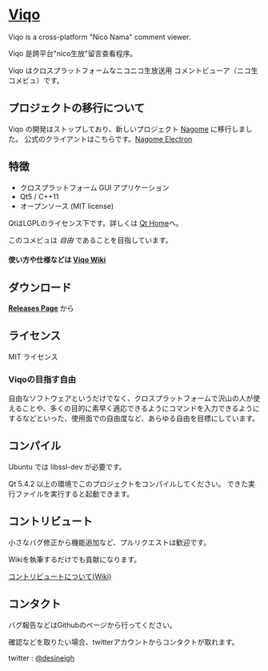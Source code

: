 # [Viqo](https://github.com/diginatu/Viqo/wiki)

Viqo is a cross-platform "Nico Nama" comment viewer.

Viqo 是跨平台"nico生放"留言查看程序。

Viqo はクロスプラットフォームなニコニコ生放送用 コメントビューア（ニコ生 コメビュ）です。


プロジェクトの移行について
--------------------------

Viqo の開発はストップしており、新しいプロジェクト [Nagome](https://github.com/diginatu/Nagome) に移行しました。
公式のクライアントはこちらです。[Nagome Electron](https://github.com/diginatu/nagome-electron)


特徴
----

* クロスプラットフォーム GUI アプリケーション
* Qt5 / C++11
* オープンソース (MIT license)

QtはLGPLのライセンス下です。詳しくは [Qt Home](http://www.qt.io/)へ。

このコメビュは *自由* であることを目指しています。

#### 使い方や仕様などは [Viqo Wiki](https://github.com/diginatu/Viqo/wiki)


ダウンロード
------------

[**Releases Page**](https://github.com/diginatu/Viqo/releases) から

ライセンス
----------

MIT ライセンス

### Viqoの目指す自由
 自由なソフトウェアというだけでなく、クロスプラットフォームで沢山の人が使えることや、多くの目的に素早く適応できるようにコマンドを入力できるようにするなどといった、使用面での自由度など、あらゆる自由を目標にしています。


コンパイル
----------

Ubuntu では libssl-dev が必要です。

Qt 5.4.2 以上の環境でこのプロジェクトをコンパイルしてください。
できた実行ファイルを実行すると起動できます。

コントリビュート
----------------

小さなバグ修正から機能追加など、プルリクエストは歓迎です。

Wikiを執筆するだけでも貢献になります。

[コントリビュートについて(Wiki)](https://github.com/diginatu/Viqo/wiki/%E3%82%B3%E3%83%B3%E3%83%88%E3%83%AA%E3%83%93%E3%83%A5%E3%83%BC%E3%83%88)

コンタクト
---------

バグ報告などはGithubのページから行ってください。

確認などを取りたい場合、twitterアカウントからコンタクトが取れます。

twitter : [@desineigh](https://twitter.com/desineigh)


